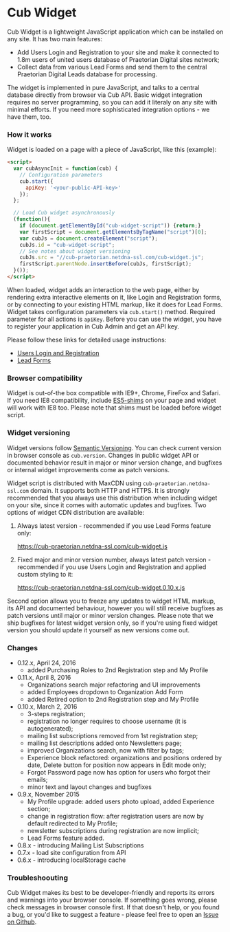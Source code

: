 # Cub Widget

Cub Widget is a lightweight JavaScript application which can be installed
on any site. It has two main features:

* Add Users Login and Registration to your site and make it connected to 1.8m
  users of united users database of Praetorian Digital sites network;
* Collect data from various Lead Forms and send them to the central Praetorian
  Digital Leads database for processing.

The widget is implemented in pure JavaScript, and talks to a central database
directly from browser via Cub API. Basic widget integration requires no server
programming, so you can add it literaly on any site with minimal efforts.
If you need more sophisticated integration options - we have them, too.

### How it works

Widget is loaded on a page with a piece of JavaScript, like this (example):

```html
<script>
  var cubAsyncInit = function(cub) {
    // Configuration parameters
    cub.start({
      apiKey: '<your-public-API-key>'
    });
  };

  // Load Cub widget asynchronously
  (function(){
    if (document.getElementById("cub-widget-script")) {return;}
    var firstScript = document.getElementsByTagName("script")[0];
    var cubJs = document.createElement("script");
    cubJs.id = "cub-widget-script";
    // See notes about widget versioning
    cubJs.src = "//cub-praetorian.netdna-ssl.com/cub-widget.js";
    firstScript.parentNode.insertBefore(cubJs, firstScript);
  }());
</script>
```

When loaded, widget adds an interaction to the web page, either by rendering
extra interactive elements on it, like Login and Registration forms, or by
connecting to your existing HTML markup, like it does for Lead Forms. Widget
takes configuration parameters via ``cub.start()`` method. Required parameter
for all actions is ``apiKey``. Before you can use the widget, you have to
register your application in Cub Admin and get an API key.

Please follow these links for detailed usage instructions:

* [Users Login and Registration](https://github.com/praetoriandigital/cub-docs/blob/master/registration.md)
* [Lead Forms](https://github.com/praetoriandigital/cub-docs/blob/master/forms.md)

### Browser compatibility

Widget is out-of-the box compatible with IE9+, Chrome, FireFox and Safari. If
you need IE8 compatibility, include
[ES5-shims](http://github.com/es-shims/es5-shim) on your page and widget will
work with IE8 too. Please note that shims must be loaded before widget script.

### Widget versioning

Widget versions follow [Semantic Versioning](http://semver.org). You can
check current version in browser console as ``cub.version``. Changes in public
widget API or documented behavior result in major or minor version change,
and bugfixes or internal widget improvements come as patch versions.

Widget script is distributed with MaxCDN using ``cub-praetorian.netdna-ssl.com``
domain. It supports both HTTP and HTTPS. It is strongly recommended that you
always use this distribution when including widget on your site, since it comes
with automatic updates and bugfixes. Two options of widget CDN distribution are
available:

1. Always latest version - recommended if you use Lead Forms feature only:

   <https://cub-praetorian.netdna-ssl.com/cub-widget.js>

2. Fixed major and minor version number, always latest patch version -
   recommended if you use Users Login and Registration and applied custom
   styling to it:

   <https://cub-praetorian.netdna-ssl.com/cub-widget.0.10.x.js>

Second option allows you to freeze any updates to widget HTML markup, its API
and documented behaviour, however you will still receive bugfixes as patch
versions until major or minor version changes. Please note that we ship
bugfixes for latest widget version only, so if you're using fixed widget
version you should update it yourself as new versions come out.

### Changes

* 0.12.x, April 24, 2016
  - added Purchasing Roles to 2nd Registration step and My Profile
* 0.11.x, April 8, 2016
  - Organizations search major refactoring and UI improvements
  - added Employees dropdown to Organization Add Form
  - added Retired option to 2nd Registration step and My Profile
* 0.10.x, March 2, 2016
  - 3-steps registration;
  - registration no longer requires to choose username (it is autogenerated);
  - mailing list subscriptions removed from 1st registration step;
  - mailing list descriptions added onto Newsletters page;
  - improved Organizations search, now with filter by tags;
  - Experience block refactored: organizations and positions ordered by date, Delete button for position now appears in Edit mode only;
  - Forgot Password page now has option for users who forgot their emails;
  - minor text and layout changes and bugfixes
* 0.9.x, November 2015
  - My Profile upgrade: added users photo upload, added Experience
    section;
  - change in registration flow: after registration users are now by default
    redirected to My Profile;
  - newsletter subscriptions during registration are now implicit;
  - Lead Forms feature added.
* 0.8.x - introducing Mailing List Subscriptions
* 0.7.x - load site configuration from API
* 0.6.x - introducing localStorage cache

### Troubleshoouting

Cub Widget makes its best to be developer-friendly and reports its errors and
warnings into your browser console. If something goes wrong, please check
messages in browser console first. If that doesn't help, or you found a bug,
or you'd like to suggest a feature - please feel free to open an
[Issue on Github](https://github.com/praetoriandigital/cub/issues).

